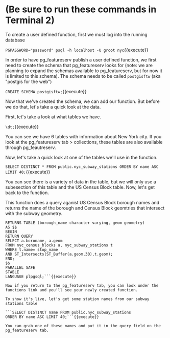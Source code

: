 # (Be sure to run these commands in Terminal 2)

To create a user defined function, first we must log into the running database

```PGPASSWORD="password" psql -h localhost -U groot nyc```{{execute}}



In order to have pg_featureserv publish a user defined function, we first need to create the schema that pg_featureserv looks for (note: we are planning to expand the schemas available to pg_featureserv, but for now it is limited to this schema). The schema needs to be called ```postgisftw``` (aka "postgis for the web")

```CREATE SCHEMA postgisftw;```{{execute}}

Now that we've created the schema, we can add our function. But before we do that, let's take a quick look at the data. 

First, let's take a look at what tables we have.

```\dt;```{{execute}} 


You can see we have 6 tables with information about New York city. If you look at the pg_featureserv tab > collections, these tables are also available through pg_feautreserv. 

Now, let's take a quick look at one of the tables we'll use in the function.

```SELECT DISTINCT * FROM public.nyc_subway_stations ORDER BY name ASC LIMIT 40;```{{execute}}

You can see there is a variety of data in the table, but we will only use a subesection of this table and the US Census Block table. Now, let's get back to the function. 

This function does a query aganist US Census Block borough names and returns the name of the borough and Census Block geomtries that intersect with the subway geometry.

```CREATE or REPLACE FUNCTION postgisftw.nyc_katacoda(stop_name character varying DEFAULT 'Bronx Park East')
RETURNS TABLE (borough_name character varying, geom geometry)
AS $$
BEGIN
RETURN QUERY
SELECT a.boroname, a.geom 
FROM nyc_census_blocks a, nyc_subway_stations t
WHERE t.name= stop_name
AND ST_Intersects(ST_Buffer(a.geom,30),t.geom);
END;
$$
PARALLEL SAFE
STABLE
LANGUAGE plpgsql;```{{execute}}

Now if you return to the pg_featureserv tab, you can look under the functions link and you'll see your newly created function.

To show it's live, let's get some station names from our subway stations table

```SELECT DISTINCT name FROM public.nyc_subway_stations
ORDER BY name ASC LIMIT 40;```{{execute}}

You can grab one of these names and put it in the query field on the pg_featureserv tab.

